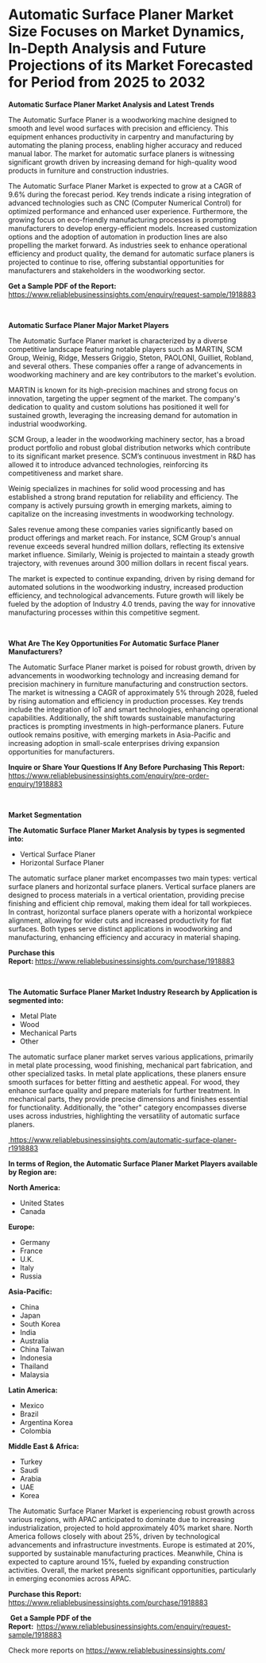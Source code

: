 <p><h1>Automatic Surface Planer Market Size Focuses on Market Dynamics, In-Depth Analysis and Future Projections of its Market Forecasted for Period from 2025 to 2032</h1></p><p><strong>Automatic Surface Planer Market Analysis and Latest Trends</strong></p>
<p><p>The Automatic Surface Planer is a woodworking machine designed to smooth and level wood surfaces with precision and efficiency. This equipment enhances productivity in carpentry and manufacturing by automating the planing process, enabling higher accuracy and reduced manual labor. The market for automatic surface planers is witnessing significant growth driven by increasing demand for high-quality wood products in furniture and construction industries.</p><p>The Automatic Surface Planer Market is expected to grow at a CAGR of 9.6% during the forecast period. Key trends indicate a rising integration of advanced technologies such as CNC (Computer Numerical Control) for optimized performance and enhanced user experience. Furthermore, the growing focus on eco-friendly manufacturing processes is prompting manufacturers to develop energy-efficient models. Increased customization options and the adoption of automation in production lines are also propelling the market forward. As industries seek to enhance operational efficiency and product quality, the demand for automatic surface planers is projected to continue to rise, offering substantial opportunities for manufacturers and stakeholders in the woodworking sector.</p></p>
<p><strong>Get a Sample PDF of the Report:&nbsp;</strong> <a href="https://www.reliablebusinessinsights.com/enquiry/request-sample/1918883?utm_campaign=3030&utm_medium=2&utm_source=Github&utm_content=ia&utm_term=28032025&utm_id=automatic-surface-planer">https://www.reliablebusinessinsights.com/enquiry/request-sample/1918883</a></p>
<p>&nbsp;</p>
<p><strong>Automatic Surface Planer Major Market Players</strong></p>
<p><p>The Automatic Surface Planer market is characterized by a diverse competitive landscape featuring notable players such as MARTIN, SCM Group, Weinig, Ridge, Messers Griggio, Steton, PAOLONI, Guilliet, Robland, and several others. These companies offer a range of advancements in woodworking machinery and are key contributors to the market's evolution.</p><p>MARTIN is known for its high-precision machines and strong focus on innovation, targeting the upper segment of the market. The company's dedication to quality and custom solutions has positioned it well for sustained growth, leveraging the increasing demand for automation in industrial woodworking.</p><p>SCM Group, a leader in the woodworking machinery sector, has a broad product portfolio and robust global distribution networks which contribute to its significant market presence. SCM’s continuous investment in R&D has allowed it to introduce advanced technologies, reinforcing its competitiveness and market share.</p><p>Weinig specializes in machines for solid wood processing and has established a strong brand reputation for reliability and efficiency. The company is actively pursuing growth in emerging markets, aiming to capitalize on the increasing investments in woodworking technology.</p><p>Sales revenue among these companies varies significantly based on product offerings and market reach. For instance, SCM Group's annual revenue exceeds several hundred million dollars, reflecting its extensive market influence. Similarly, Weinig is projected to maintain a steady growth trajectory, with revenues around 300 million dollars in recent fiscal years.</p><p>The market is expected to continue expanding, driven by rising demand for automated solutions in the woodworking industry, increased production efficiency, and technological advancements. Future growth will likely be fueled by the adoption of Industry 4.0 trends, paving the way for innovative manufacturing processes within this competitive segment.</p></p>
<p>&nbsp;</p>
<p><strong>What Are The Key Opportunities For Automatic Surface Planer Manufacturers?</strong></p>
<p><p>The Automatic Surface Planer market is poised for robust growth, driven by advancements in woodworking technology and increasing demand for precision machinery in furniture manufacturing and construction sectors. The market is witnessing a CAGR of approximately 5% through 2028, fueled by rising automation and efficiency in production processes. Key trends include the integration of IoT and smart technologies, enhancing operational capabilities. Additionally, the shift towards sustainable manufacturing practices is prompting investments in high-performance planers. Future outlook remains positive, with emerging markets in Asia-Pacific and increasing adoption in small-scale enterprises driving expansion opportunities for manufacturers.</p></p>
<p><strong>Inquire or Share Your Questions If Any Before Purchasing This Report:</strong> <a href="https://www.reliablebusinessinsights.com/enquiry/pre-order-enquiry/1918883?utm_campaign=3030&utm_medium=2&utm_source=Github&utm_content=ia&utm_term=28032025&utm_id=automatic-surface-planer">https://www.reliablebusinessinsights.com/enquiry/pre-order-enquiry/1918883</a></p>
<p>&nbsp;</p>
<p><strong>Market Segmentation</strong></p>
<p><strong>The Automatic Surface Planer Market Analysis by types is segmented into:</strong></p>
<p><ul><li>Vertical Surface Planer</li><li>Horizontal Surface Planer</li></ul></p>
<p><p>The automatic surface planer market encompasses two main types: vertical surface planers and horizontal surface planers. Vertical surface planers are designed to process materials in a vertical orientation, providing precise finishing and efficient chip removal, making them ideal for tall workpieces. In contrast, horizontal surface planers operate with a horizontal workpiece alignment, allowing for wider cuts and increased productivity for flat surfaces. Both types serve distinct applications in woodworking and manufacturing, enhancing efficiency and accuracy in material shaping.</p></p>
<p><strong>Purchase this Report:&nbsp;</strong><a href="https://www.reliablebusinessinsights.com/purchase/1918883?utm_campaign=3030&utm_medium=2&utm_source=Github&utm_content=ia&utm_term=28032025&utm_id=automatic-surface-planer">https://www.reliablebusinessinsights.com/purchase/1918883</a></p>
<p>&nbsp;</p>
<p><strong>The Automatic Surface Planer Market Industry Research by Application is segmented into:</strong></p>
<p><ul><li>Metal Plate</li><li>Wood</li><li>Mechanical Parts</li><li>Other</li></ul></p>
<p><p>The automatic surface planer market serves various applications, primarily in metal plate processing, wood finishing, mechanical part fabrication, and other specialized tasks. In metal plate applications, these planers ensure smooth surfaces for better fitting and aesthetic appeal. For wood, they enhance surface quality and prepare materials for further treatment. In mechanical parts, they provide precise dimensions and finishes essential for functionality. Additionally, the "other" category encompasses diverse uses across industries, highlighting the versatility of automatic surface planers.</p></p>
<p><a href="https://www.reliablebusinessinsights.com/automatic-surface-planer-r1918883?utm_campaign=3030&utm_medium=2&utm_source=Github&utm_content=ia&utm_term=28032025&utm_id=automatic-surface-planer">&nbsp;https://www.reliablebusinessinsights.com/automatic-surface-planer-r1918883</a></p>
<p><strong>In terms of Region, the Automatic Surface Planer Market Players available by Region are:</strong></p>
<p>
    <p> <strong> North America: </strong>
        <ul>
            <li>United States</li>
            <li>Canada</li>
        </ul>
        </p> 
    <p> <strong> Europe: </strong>
        <ul>
            <li>Germany</li>
            <li>France</li>
            <li>U.K.</li>
            <li>Italy</li>
            <li>Russia</li>
        </ul>
        </p> 
    <p> <strong> Asia-Pacific: </strong>
        <ul>
            <li>China</li>
            <li>Japan</li>
            <li>South Korea</li>
            <li>India</li>
            <li>Australia</li>
            <li>China Taiwan</li>
            <li>Indonesia</li>
            <li>Thailand</li>
            <li>Malaysia</li>
        </ul>
        </p> 
    <p> <strong> Latin America: </strong>
        <ul>
            <li>Mexico</li>
            <li>Brazil</li>
            <li>Argentina Korea</li>
            <li>Colombia</li>
        </ul>
        </p> 
    <p> <strong> Middle East & Africa: </strong>
        <ul>
            <li>Turkey</li>
            <li>Saudi</li>
            <li>Arabia</li>
            <li>UAE</li>
            <li>Korea</li>
        </ul>
    </p>
    </p>
<p><p>The Automatic Surface Planer Market is experiencing robust growth across various regions, with APAC anticipated to dominate due to increasing industrialization, projected to hold approximately 40% market share. North America follows closely with about 25%, driven by technological advancements and infrastructure investments. Europe is estimated at 20%, supported by sustainable manufacturing practices. Meanwhile, China is expected to capture around 15%, fueled by expanding construction activities. Overall, the market presents significant opportunities, particularly in emerging economies across APAC.</p></p>
<p><strong>Purchase this Report: </strong><a href="https://www.reliablebusinessinsights.com/purchase/1918883?utm_campaign=3030&utm_medium=2&utm_source=Github&utm_content=ia&utm_term=28032025&utm_id=automatic-surface-planer">https://www.reliablebusinessinsights.com/purchase/1918883</a></p>
<p>&nbsp;<strong>Get a Sample PDF of the Report:&nbsp;&nbsp;</strong><a href="https://www.reliablebusinessinsights.com/enquiry/request-sample/1918883?utm_campaign=3030&utm_medium=2&utm_source=Github&utm_content=ia&utm_term=28032025&utm_id=automatic-surface-planer">https://www.reliablebusinessinsights.com/enquiry/request-sample/1918883</a></p>
<p><strong></strong></p>
<p>Check more reports on <a href="https://www.reliablebusinessinsights.com/?utm_campaign=3030&utm_medium=2&utm_source=Github&utm_content=ia&utm_term=28032025&utm_id=automatic-surface-planer">https://www.reliablebusinessinsights.com/</a></p>